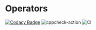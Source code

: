 # Operators
[![Codacy Badge](https://api.codacy.com/project/badge/Grade/123cbc3ceae442288e793efaed390334)](https://app.codacy.com/manual/99002520/Operators?utm_source=github.com&utm_medium=referral&utm_content=99002520/Operators&utm_campaign=Badge_Grade_Dashboard)
![cppcheck-action](https://github.com/99002520/Operators/workflows/cppcheck-action/badge.svg)
![CI](https://github.com/99002520/Operators/workflows/CI/badge.svg)

